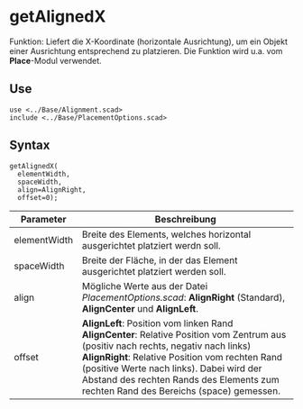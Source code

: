 # getAlignedX

Funktion: Liefert die X-Koordinate (horizontale Ausrichtung), um ein Objekt einer Ausrichtung entsprechend zu platzieren. Die Funktion wird u.a. vom __Place__-Modul verwendet.

## Use
<pre><code>use &lt;../Base/Alignment.scad&gt;
include &lt;../Base/PlacementOptions.scad&gt;</pre></code>

## Syntax
<pre><code>getAlignedX(
  elementWidth, 
  spaceWidth, 
  align=AlignRight, 
  offset=0);
</pre></code>

| Parameter | Beschreibung |
| ------ | ------ |
| elementWidth | Breite des Elements, welches horizontal ausgerichtet platziert werdn soll. |
| spaceWidth | Breite der Fläche, in der das Element ausgerichtet platziert werden soll. |
| align | Mögliche Werte aus der Datei *PlacementOptions.scad*: __AlignRight__ (Standard), __AlignCenter__ und __AlignLeft__. |
| offset | __AlignLeft__: Position vom linken Rand<br/>__AlignCenter__: Relative Position vom Zentrum aus (positiv nach rechts, negativ nach links)<br/>__AlignRight__: Relative Position vom rechten Rand (positive Werte nach links). Dabei wird der Abstand des rechten Rands des Elements zum rechten Rand des Bereichs (space) gemessen. |
